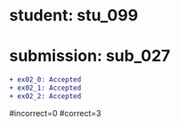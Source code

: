 # student: stu_099
# submission: sub_027

```diff
+ ex02_0: Accepted
+ ex02_1: Accepted
+ ex02_2: Accepted
```
#incorrect=0
#correct=3
